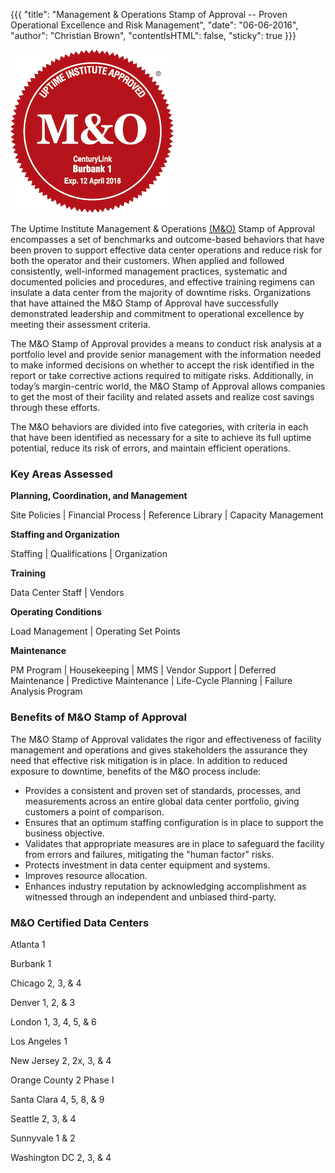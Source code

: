 {{{
  "title": "Management & Operations Stamp of Approval -- Proven Operational Excellence and Risk Management",
  "date": "06-06-2016",
  "author": "Christian Brown",
  "contentIsHTML": false,
  "sticky": true
}}}

![M&O Seal](../images/m-and-o-logo.jpg)

The Uptime Institute Management & Operations [(M&O)](//www.ctl.io/compliance/management-operations-stamp-of-approval/) Stamp of Approval encompasses a set of benchmarks and outcome-based behaviors that have been proven to support effective data center operations and reduce risk for both the operator and their customers. When applied and followed consistently, well-informed management practices, systematic and documented policies and procedures, and effective training regimens can insulate a data center from the majority of downtime risks. Organizations that have attained the M&O Stamp of Approval have successfully demonstrated leadership and commitment to operational excellence by meeting their assessment criteria.

The M&O Stamp of Approval provides a means to conduct risk analysis at a portfolio level and provide senior management with the information needed to make informed decisions on whether to accept the risk identified in the report or take corrective actions required to mitigate risks. Additionally, in today’s margin-centric world, the M&O Stamp of Approval allows companies to get the most of their facility and related assets and realize cost savings through these efforts.

The M&O behaviors are divided into five categories, with criteria in each that have been identified as necessary for a site to achieve its full uptime potential, reduce its risk of errors, and maintain efficient operations.

### Key Areas Assessed

**Planning, Coordination, and Management**

Site Policies | Financial Process | Reference Library | Capacity Management

**Staffing and Organization**

Staffing | Qualifications | Organization

**Training**

Data Center Staff | Vendors

**Operating Conditions**

Load Management | Operating Set Points

**Maintenance**

PM Program | Housekeeping | MMS | Vendor Support | Deferred Maintenance | Predictive Maintenance | Life-Cycle Planning | Failure Analysis Program

### Benefits of M&O Stamp of Approval

The M&O Stamp of Approval validates the rigor and effectiveness of facility management and operations and gives stakeholders the assurance they need that effective risk mitigation is in place. In addition to reduced exposure to downtime, benefits of the M&O process include:

* Provides a consistent and proven set of standards, processes, and measurements across an entire global data center portfolio, giving customers a point of comparison.
* Ensures that an optimum staffing configuration is in place to support the business objective.
* Validates that appropriate measures are in place to safeguard the facility from errors and failures, mitigating the "human factor" risks.
* Protects investment in data center equipment and systems.
* Improves resource allocation.
* Enhances industry reputation by acknowledging accomplishment as witnessed through an independent and unbiased third-party.

### M&O Certified Data Centers

Atlanta 1

Burbank 1

Chicago 2, 3, & 4

Denver 1, 2, & 3

London 1, 3, 4, 5, & 6

Los Angeles 1

New Jersey 2, 2x, 3, & 4

Orange County 2 Phase I

Santa Clara 4, 5, 8, & 9

Seattle 2, 3, & 4

Sunnyvale 1 & 2

Washington DC 2, 3, & 4
